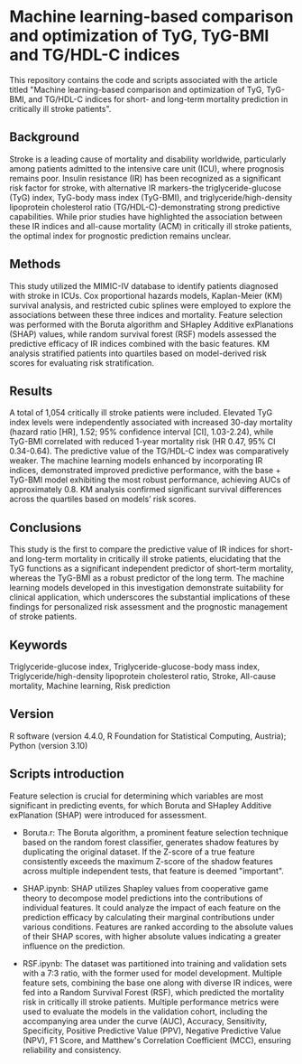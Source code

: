 # Machine learning-based comparison and optimization of TyG, TyG-BMI and TG/HDL-C indices
This repository contains the code and scripts associated with the article titled "Machine learning-based comparison and optimization of TyG, TyG-BMI, and TG/HDL-C indices for short- and long-term mortality prediction in critically ill stroke patients".

## Background
Stroke is a leading cause of mortality and disability worldwide, particularly among patients admitted to the intensive care unit (ICU), where prognosis remains poor. Insulin resistance (IR) has been recognized as a significant risk factor for stroke, with alternative IR markers-the triglyceride-glucose (TyG) index, TyG-body mass index (TyG-BMI), and triglyceride/high-density lipoprotein cholesterol ratio (TG/HDL-C)-demonstrating strong predictive capabilities. While prior studies have highlighted the association between these IR indices and all-cause mortality (ACM) in critically ill stroke patients, the optimal index for prognostic prediction remains unclear.  

## Methods
This study utilized the MIMIC-IV database to identify patients diagnosed with stroke in ICUs. Cox proportional hazards models, Kaplan-Meier (KM) survival analysis, and restricted cubic splines were employed to explore the associations between these three indices and mortality. Feature selection was performed with the Boruta algorithm and SHapley Additive exPlanations (SHAP) values, while random survival forest (RSF) models assessed the predictive efficacy of IR indices combined with the basic features. KM analysis stratified patients into quartiles based on model-derived risk scores for evaluating risk stratification.  

## Results
A total of 1,054 critically ill stroke patients were included. Elevated TyG index levels were independently associated with increased 30-day mortality (hazard ratio [HR], 1.52; 95% confidence interval [CI], 1.03-2.24), while TyG-BMI correlated with reduced 1-year mortality risk (HR 0.47, 95% CI 0.34-0.64). The predictive value of the TG/HDL-C index was comparatively weaker. The machine learning models enhanced by incorporating IR indices, demonstrated improved predictive performance, with the base + TyG-BMI model exhibiting the most robust performance, achieving AUCs of approximately 0.8. KM analysis confirmed significant survival differences across the quartiles based on models’ risk scores.

## Conclusions
This study is the first to compare the predictive value of IR indices for short- and long-term mortality in critically ill stroke patients, elucidating that the TyG functions as a significant independent predictor of short-term mortality, whereas the TyG-BMI as a robust predictor of the long term. The machine learning models developed in this investigation demonstrate suitability for clinical application, which underscores the substantial implications of these findings for personalized risk assessment and the prognostic management of stroke patients.  

## Keywords
Triglyceride-glucose index, Triglyceride-glucose-body mass index, Triglyceride/high-density lipoprotein cholesterol ratio, Stroke, All-cause mortality, Machine learning, Risk prediction

## Version
R software (version 4.4.0, R Foundation for Statistical Computing, Austria);  
Python (version 3.10)

## Scripts introduction  
Feature selection is crucial for determining which variables are most significant in predicting events, for which Boruta and SHapley Additive exPlanation (SHAP) were introduced for assessment.   

* Boruta.r: The Boruta algorithm, a prominent feature selection technique based on the random forest classifier, generates shadow features by duplicating the original dataset. If the Z-score of a true feature consistently exceeds the maximum Z-score of the shadow features across multiple independent tests, that feature is deemed "important".

* SHAP.ipynb: SHAP utilizes Shapley values from cooperative game theory to decompose model predictions into the contributions of individual features. It could analyze the impact of each feature on the prediction efficacy by calculating their marginal contributions under various conditions. Features are ranked according to the absolute values of their SHAP scores, with higher absolute values indicating a greater influence on the prediction.

* RSF.ipynb: The dataset was partitioned into training and validation sets with a 7:3 ratio, with the former used for model development. Multiple feature sets, combining the base one along with diverse IR indices, were fed into a Random Survival Forest (RSF), which predicted the mortality risk in critically ill stroke patients. Multiple performance metrics were used to evaluate the models in the validation cohort, including the accompanying area under the curve (AUC), Accuracy, Sensitivity, Specificity, Positive Predictive Value (PPV), Negative Predictive Value (NPV), F1 Score, and Matthew's Correlation Coefficient (MCC), ensuring reliability and consistency. 
  
